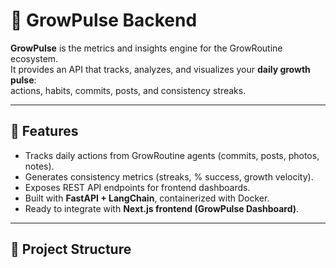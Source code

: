# 🌱 GrowPulse Backend

**GrowPulse** is the metrics and insights engine for the GrowRoutine ecosystem.  
It provides an API that tracks, analyzes, and visualizes your **daily growth pulse**:  
actions, habits, commits, posts, and consistency streaks.

---

## 🚀 Features
- Tracks daily actions from GrowRoutine agents (commits, posts, photos, notes).
- Generates consistency metrics (streaks, % success, growth velocity).
- Exposes REST API endpoints for frontend dashboards.
- Built with **FastAPI + LangChain**, containerized with Docker.
- Ready to integrate with **Next.js frontend (GrowPulse Dashboard)**.

---

## 📂 Project Structure
